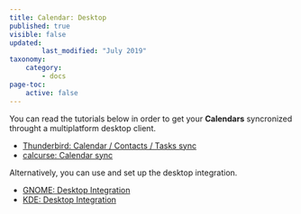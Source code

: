 ```yaml
---
title: Calendar: Desktop
published: true
visible: false
updated:
        last_modified: "July 2019"
taxonomy:
    category:
        - docs
page-toc:
    active: false
---
```

You can read the tutorials below in order to get your **Calendars** syncronized throught a multiplatform desktop client.

- [Thunderbird: Calendar / Contacts / Tasks sync](/cloud/clients/desktop/multiplatform/thunderbird-calendar-contacts)
- [calcurse: Calendar sync](/cloud/clients/desktop/multiplatform/calcurse-caldav)

Alternatively, you can use and set up the desktop integration.

 - [GNOME: Desktop Integration](/cloud/clients/desktop/gnu-linux/gnome-desktop-integration)
 - [KDE: Desktop Integration](/cloud/clients/desktop/gnu-linux/kde-desktop-integration)

